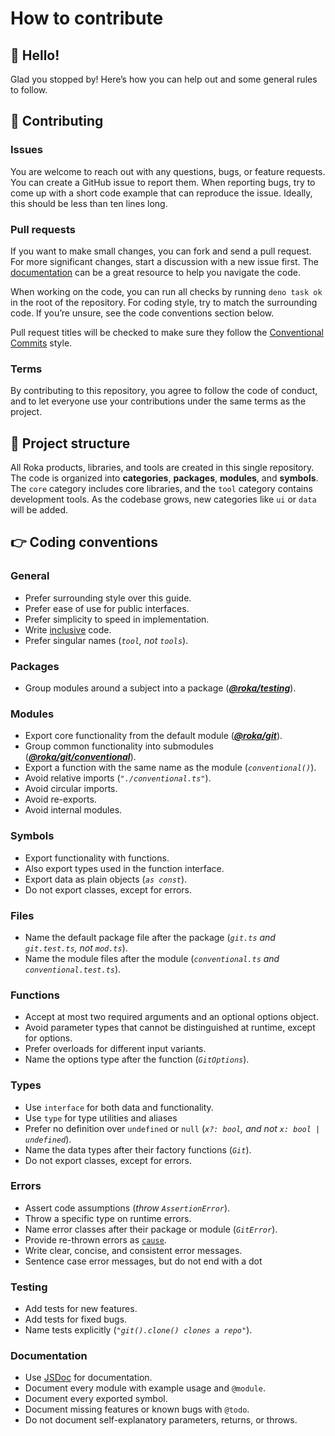 # How to contribute

## 👋 Hello!

Glad you stopped by! Here’s how you can help out and some general rules to
follow.

## 🤝 Contributing

### Issues

You are welcome to reach out with any questions, bugs, or feature requests. You
can create a GitHub issue to report them. When reporting bugs, try to come up
with a short code example that can reproduce the issue. Ideally, this should be
less than ten lines long.

### Pull requests

If you want to make small changes, you can fork and send a pull request. For
more significant changes, start a discussion with a new issue first. The
[documentation](https://jsr.io/@roka) can be a great resource to help you
navigate the code.

When working on the code, you can run all checks by running `deno task ok` in
the root of the repository. For coding style, try to match the surrounding code.
If you’re unsure, see the code conventions section below.

Pull request titles will be checked to make sure they follow the
[Conventional Commits](https://www.conventionalcommits.org) style.

### Terms

By contributing to this repository, you agree to follow the code of conduct, and
to let everyone use your contributions under the same terms as the project.

## 🙌 Project structure

All Roka products, libraries, and tools are created in this single repository.
The code is organized into **categories**, **packages**, **modules**, and
**symbols**. The `core` category includes core libraries, and the `tool`
category contains development tools. As the codebase grows, new categories like
`ui` or `data` will be added.

## 👉 Coding conventions

### General

- Prefer surrounding style over this guide.
- Prefer ease of use for public interfaces.
- Prefer simplicity to speed in implementation.
- Write
  [inclusive](https://chromium.googlesource.com/chromium/src/+/HEAD/styleguide/inclusive_code.md)
  code.
- Prefer singular names (_`tool`, not `tools`_).

### Packages

- Group modules around a subject into a package
  (_[**@roka/testing**][testing]_).

### Modules

- Export core functionality from the default module (_[**@roka/git**][git]_).
- Group common functionality into submodules
  (_[**@roka/git/conventional**][conventional]_).
- Export a function with the same name as the module (_`conventional()`_).
- Avoid relative imports (_`"./conventional.ts"`_).
- Avoid circular imports.
- Avoid re-exports.
- Avoid internal modules.

### Symbols

- Export functionality with functions.
- Also export types used in the function interface.
- Export data as plain objects (_`as const`_).
- Do not export classes, except for errors.

### Files

- Name the default package file after the package (_`git.ts` and `git.test.ts`,
  not `mod.ts`_).
- Name the module files after the module (_`conventional.ts` and
  `conventional.test.ts`_).

### Functions

- Accept at most two required arguments and an optional options object.
- Avoid parameter types that cannot be distinguished at runtime, except for
  options.
- Prefer overloads for different input variants.
- Name the options type after the function (_`GitOptions`_).

### Types

- Use `interface` for both data and functionality.
- Use `type` for type utilities and aliases
- Prefer no definition over `undefined` or `null` (_`x?: bool`, and not
  `x: bool | undefined`_).
- Name the data types after their factory functions (_`Git`_).
- Do not export classes, except for errors.

### Errors

- Assert code assumptions (_throw `AssertionError`_).
- Throw a specific type on runtime errors.
- Name error classes after their package or module (_`GitError`_).
- Provide re-thrown errors as
  [`cause`](https://developer.mozilla.org/en-US/docs/Web/JavaScript/Reference/Global_Objects/Error/cause).
- Write clear, concise, and consistent error messages.
- Sentence case error messages, but do not end with a dot

### Testing

- Add tests for new features.
- Add tests for fixed bugs.
- Name tests explicitly (_`"git().clone() clones a repo"`_).

### Documentation

- Use [JSDoc](https://jsdoc.app) for documentation.
- Document every module with example usage and `@module`.
- Document every exported symbol.
- Document missing features or known bugs with `@todo`.
- Do not document self-explanatory parameters, returns, or throws.

[git]: https://jsr.io/@roka/git
[conventional]: https://jsr.io/@roka/git/conventional
[forge]: https://jsr.io/@roka/forge
[testing]: https://jsr.io/@roka/testing
